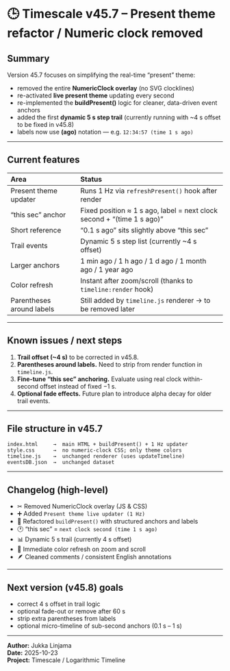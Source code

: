 # 🕒 Timescale v45.7 – Present theme refactor / Numeric clock removed

## Summary
Version 45.7 focuses on simplifying the real-time “present” theme:
- removed the entire **NumericClock overlay** (no SVG clocklines)  
- re-activated **live present theme** updating every second  
- re-implemented the **buildPresent()** logic for cleaner, data-driven event anchors  
- added the first **dynamic 5 s step trail** (currently running with ~4 s offset to be fixed in v45.8)  
- labels now use **(ago)** notation — e.g. `12:34:57 (time 1 s ago)`

---

## Current features
| Area | Status |
|:--|:--|
| Present theme updater | Runs 1 Hz via `refreshPresent()` hook after render |
| “this sec” anchor | Fixed position ≈ 1 s ago, label = next clock second + “(time 1 s ago)” |
| Short reference | “0.1 s ago” sits slightly above “this sec” |
| Trail events | Dynamic 5 s step list (currently ~4 s offset) |
| Larger anchors | 1 min ago / 1 h ago / 1 d ago / 1 month ago / 1 year ago |
| Color refresh | Instant after zoom/scroll (thanks to `timeline:render` hook) |
| Parentheses around labels | Still added by `timeline.js` renderer → to be removed later |

---

## Known issues / next steps
1. **Trail offset (~4 s)** to be corrected in v45.8.  
2. **Parentheses around labels.** Need to strip from render function in `timeline.js`.  
3. **Fine-tune “this sec” anchoring.** Evaluate using real clock within-second offset instead of fixed −1 s.  
4. **Optional fade effects.** Future plan to introduce alpha decay for older trail events.  

---

## File structure in v45.7
```
index.html     →  main HTML + buildPresent() + 1 Hz updater
style.css      →  no numeric-clock CSS; only theme colors
timeline.js    →  unchanged renderer (uses updateTimeline)
eventsDB.json  →  unchanged dataset
```

---

## Changelog (high-level)
- ✂ Removed NumericClock overlay (JS & CSS)  
- ➕ Added `Present theme live updater (1 Hz)`  
- 🔁 Refactored `buildPresent()` with structured anchors and labels  
- 🕐 “this sec” = `next clock second (time 1 s ago)`  
- 📊 Dynamic 5 s trail (currently 4 s offset)  
- 🎨 Immediate color refresh on zoom and scroll  
- 🪶 Cleaned comments / consistent English annotations  

---

## Next version (v45.8) goals
- correct 4 s offset in trail logic  
- optional fade-out or remove after 60 s  
- strip extra parentheses from labels  
- optional micro-timeline of sub-second anchors (0.1 s – 1 s)

---

**Author:** Jukka Linjama  
**Date:** 2025-10-23  
**Project:** Timescale / Logarithmic Timeline  
